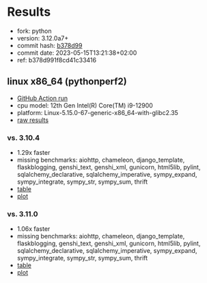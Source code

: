 # Results

- fork: python
- version: 3.12.0a7+
- commit hash: [b378d99](https://github.com/python/cpython/commit/b378d99)
- commit date: 2023-05-15T13:21:38+02:00
- ref: b378d991f8cd41c33416

## linux x86_64 (pythonperf2)

- [GitHub Action run](https://github.com/faster-cpython/benchmarking/actions/runs/4994349254)
- cpu model: 12th Gen Intel(R) Core(TM) i9-12900
- platform: Linux-5.15.0-67-generic-x86_64-with-glibc2.35
- [raw results](bm-20230515-pythonperf2-x86_64-python-b378d991f8cd41c33416-3.12.0a7%2B-b378d99.json)

### vs. 3.10.4

- 1.29x faster
- missing benchmarks: aiohttp, chameleon, django_template, flaskblogging, genshi_text, genshi_xml, gunicorn, html5lib, pylint, sqlalchemy_declarative, sqlalchemy_imperative, sympy_expand, sympy_integrate, sympy_str, sympy_sum, thrift
- [table](bm-20230515-pythonperf2-x86_64-python-b378d991f8cd41c33416-3.12.0a7%2B-b378d99-vs-3.10.4.md)
- [plot](bm-20230515-pythonperf2-x86_64-python-b378d991f8cd41c33416-3.12.0a7%2B-b378d99-vs-3.10.4.png)

### vs. 3.11.0

- 1.06x faster
- missing benchmarks: aiohttp, chameleon, django_template, flaskblogging, genshi_text, genshi_xml, gunicorn, html5lib, pylint, sqlalchemy_declarative, sqlalchemy_imperative, sympy_expand, sympy_integrate, sympy_str, sympy_sum, thrift
- [table](bm-20230515-pythonperf2-x86_64-python-b378d991f8cd41c33416-3.12.0a7%2B-b378d99-vs-3.11.0.md)
- [plot](bm-20230515-pythonperf2-x86_64-python-b378d991f8cd41c33416-3.12.0a7%2B-b378d99-vs-3.11.0.png)

